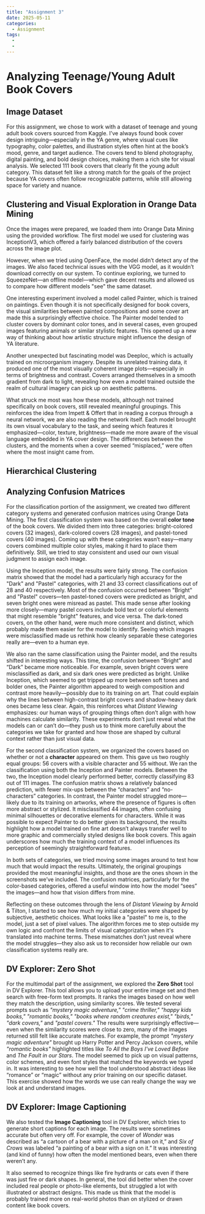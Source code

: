 ```yaml
---
title: "Assignment 3"
date: 2025-05-11
categories: 
  - Assignment
tags:
  - 
  - 
---
```


# Analyzing Teenage/Young Adult Book Covers

## Image Dataset

For this assignment, we chose to work with a dataset of teenage and young adult book covers sourced from Kaggle. I’ve always found book cover design intriguing—especially in the YA genre, where visual cues like typography, color palettes, and illustration styles often hint at the book’s mood, genre, and target audience. The covers tend to blend photography, digital painting, and bold design choices, making them a rich site for visual analysis. We selected 111 book covers that clearly fit the young adult category. This dataset felt like a strong match for the goals of the project because YA covers often follow recognizable patterns, while still allowing space for variety and nuance.

## Clustering and Visual Exploration in Orange Data Mining

Once the images were prepared, we loaded them into Orange Data Mining using the provided workflow. The first model we used for clustering was InceptionV3, which offered a fairly balanced distribution of the covers across the image plot. 

<!-- CHECKPOINT: Insert Inception Image -->

However, when we tried using OpenFace, the model didn’t detect any of the images. We also faced technical issues with the VGG model, as it wouldn’t download correctly on our system. To continue exploring, we turned to SqueezeNet—an offline model—which gave decent results and allowed us to compare how different models "see" the same dataset.

<!-- CHECKPOINT: Insert Squeezenet Image -->

One interesting experiment involved a model called Painter, which is trained on paintings. Even though it is not specifically designed for book covers, the visual similarities between painted compositions and some cover art made this a surprisingly effective choice. The Painter model tended to cluster covers by dominant color tones, and in several cases, even grouped images featuring animals or similar stylistic features. This opened up a new way of thinking about how artistic structure might influence the design of YA literature.

<!-- CHECKPOINT: Insert Painter Image -->

Another unexpected but fascinating model was Deeploc, which is actually trained on microorganism imagery. Despite its unrelated training data, it produced one of the most visually coherent image plots—especially in terms of brightness and contrast. Covers arranged themselves in a smooth gradient from dark to light, revealing how even a model trained outside the realm of cultural imagery can pick up on aesthetic patterns.

<!-- CHECKPOINT: Insert DeepLoc Image -->

What struck me most was how these models, although not trained specifically on book covers, still revealed meaningful groupings. This reinforces the idea from Impett & Offert that in reading a corpus through a neural network, we are also reading the network itself. Each model brought its own visual vocabulary to the task, and seeing which features it emphasized—color, texture, brightness—made me more aware of the visual language embedded in YA cover design. The differences between the clusters, and the moments when a cover seemed “misplaced,” were often where the most insight came from.

## Hierarchical Clustering

## Analyzing Confusion Matrices

For the classification portion of the assignment, we created two different category systems and generated confusion matrices using Orange Data Mining. The first classification system was based on the overall **color tone** of the book covers. We divided them into three categories: bright-colored covers (32 images), dark-colored covers (28 images), and pastel-toned covers (40 images). Coming up with these categories wasn’t easy—many covers combined multiple color styles, making it hard to place them definitively. Still, we tried to stay consistent and used our own visual judgment to assign each image.

Using the Inception model, the results were fairly strong. The confusion matrix showed that the model had a particularly high accuracy for the "Dark" and "Pastel" categories, with 21 and 33 correct classifications out of 28 and 40 respectively. Most of the confusion occurred between "Bright" and "Pastel" covers—ten pastel-toned covers were predicted as bright, and seven bright ones were misread as pastel. This made sense after looking more closely—many pastel covers include bold text or colorful elements that might resemble "bright" features, and vice versa. The dark-toned covers, on the other hand, were much more consistent and distinct, which probably made them easier for the model to identify. Seeing which images were misclassified made us rethink how cleanly separable these categories really are—even to a human eye.

<!-- CHECKPOINT: Insert Inception Confusion Matrix Image -->

We also ran the same classification using the Painter model, and the results shifted in interesting ways. This time, the confusion between “Bright” and “Dark” became more noticeable. For example, seven bright covers were misclassified as dark, and six dark ones were predicted as bright. Unlike Inception, which seemed to get tripped up more between soft tones and bolder ones, the Painter algorithm appeared to weigh composition and contrast more heavily—possibly due to its training on art. That could explain why the lines between high-contrast bright covers and shadow-heavy dark ones became less clear. Again, this reinforces what *Distant Viewing* emphasizes: our human ways of grouping things often don’t align with how machines calculate similarity. These experiments don’t just reveal what the models can or can’t do—they push us to think more carefully about the categories we take for granted and how those are shaped by cultural context rather than just visual data.

<!-- CHECKPOINT: Insert Painter Confusion Matrix Image -->


For the second classification system, we organized the covers based on whether or not a **character** appeared on them. This gave us two roughly equal groups: 56 covers with a visible character and 55 without. We ran the classification using both the Inception and Painter models. Between the two, the Inception model clearly performed better, correctly classifying 83 out of 111 images. The confusion matrix shows a relatively balanced prediction, with fewer mix-ups between the “characters” and “no-characters” categories. In contrast, the Painter model struggled more—likely due to its training on artworks, where the presence of figures is often more abstract or stylized. It misclassified 44 images, often confusing minimal silhouettes or decorative elements for characters. While it was possible to expect Painter to do better given its background, the results highlight how a model trained on fine art doesn’t always transfer well to more graphic and commercially styled designs like book covers. This again underscores how much the training context of a model influences its perception of seemingly straightforward features.

<!-- CHECKPOINT: Insert Inception/Painter Confusion Matrix Image -->


In both sets of categories, we tried moving some images around to test how much that would impact the results. Ultimately, the original groupings provided the most meaningful insights, and those are the ones shown in the screenshots we’ve included. The confusion matrices, particularly for the color-based categories, offered a useful window into how the model “sees” the images—and how that vision differs from mine.

Reflecting on these outcomes through the lens of *Distant Viewing* by Arnold & Tilton, I started to see how much my initial categories were shaped by subjective, aesthetic choices. What looks like a "pastel" to me is, to the model, just a set of pixel values. The algorithm forces me to step outside my own logic and confront the limits of visual categorization when it's translated into machine terms. These mismatches don’t just reveal where the model struggles—they also ask us to reconsider how reliable our own classification systems really are.

## DV Explorer: Zero Shot

For the multimodal part of the assignment, we explored the **Zero Shot** tool in DV Explorer. This tool allows you to upload your entire image set and then search with free-form text prompts. It ranks the images based on how well they match the description, using similarity scores. We tested several prompts such as *"mystery magic adventure," "crime thriller," "happy kids books," "romantic books," "books where random creatures exist," "birds," "dark covers,"* and *"pastel covers."* The results were surprisingly effective—even when the similarity scores were close to zero, many of the images returned still felt like accurate matches. For example, the prompt *"mystery magic adventure"* brought up Harry Potter and Percy Jackson covers, while *"romantic books"* highlighted titles like *To All the Boys I've Loved Before* and *The Fault in our Stars*. The model seemed to pick up on visual patterns, color schemes, and even font styles that matched the keywords we typed in. It was interesting to see how well the tool understood abstract ideas like “romance” or “magic” without any prior training on our specific dataset. This exercise showed how the words we use can really change the way we look at and understand images.


## DV Explorer: Image Captioning

We also tested the **Image Captioning** tool in DV Explorer, which tries to generate short captions for each image. The results were sometimes accurate but often very off. For example, the cover of *Wonder* was described as “a cartoon of a bear with a picture of a man on it,” and *Six of Crows* was labeled “a painting of a bear with a sign on it.” It was interesting (and kind of funny) how often the model mentioned bears, even when there weren’t any. 



It also seemed to recognize things like fire hydrants or cats even if there was just fire or dark shapes. In general, the tool did better when the cover included real people or photo-like elements, but struggled a lot with illustrated or abstract designs. This made us think that the model is probably trained more on real-world photos than on stylized or drawn content like book covers.

